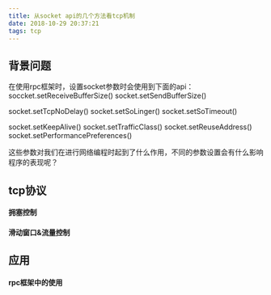 ```yaml
---
title: 从socket api的几个方法看tcp机制
date: 2018-10-29 20:37:21
tags: tcp
---
```

## 背景问题
在使用rpc框架时，设置socket参数时会使用到下面的api：
soccket.setReceiveBufferSize()
socket.setSendBufferSize()

socket.setTcpNoDelay()
socket.setSoLinger()
socket.setSoTimeout()

socket.setKeepAlive()
socket.setTrafficClass()
socket.setReuseAddress()
socket.setPerformancePreferences()

这些参数对我们在进行网络编程时起到了什么作用，不同的参数设置会有什么影响程序的表现呢？


## tcp协议

#### 拥塞控制



#### 滑动窗口&流量控制



## 应用

#### rpc框架中的使用



